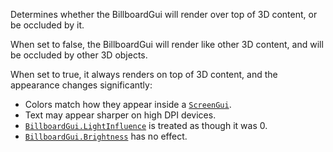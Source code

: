 Determines whether the BillboardGui will render over top of 3D content, or
be occluded by it.

When set to false, the BillboardGui will render like other 3D content, and
will be occluded by other 3D objects.

When set to true, it always renders on top of 3D content, and the
appearance changes significantly:

- Colors match how they appear inside a [`ScreenGui`](https://create.roblox.com/docs/reference/engine/classes/ScreenGui).
- Text may appear sharper on high DPI devices.
- [`BillboardGui.LightInfluence`](https://create.roblox.com/docs/reference/engine/classes/BillboardGui#LightInfluence) is treated as though it was 0.
- [`BillboardGui.Brightness`](https://create.roblox.com/docs/reference/engine/classes/BillboardGui#Brightness) has no effect.